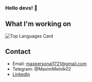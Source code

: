 ### Hello devs! 👋

## What I'm working on

![Top Languages Card](https://github-readme-stats.vercel.app/api/top-langs/?username=Maxdev18&count_private=true)

## Contact
- Email: maxpersonal1721@gmail.com
- Telegram: @MaximMelnik02
- [LinkedIn](https://www.linkedin.com/in/maxim-melnik-770a34219/)

